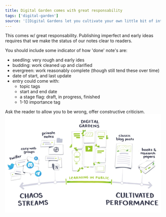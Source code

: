 ```yaml
---
title: Digital Garden comes with great responsability
tags: ['digital-garden']
source: '[[Digital Gardens let you cultivate your own little bit of internet]]'
---
```


This comes w/ great responsability. Publishing imperfect and early ideas requires that we make the status of our notes clear to readers.

You should include some indicator of how 'done' note's are:
- seedling: very rough and early ides
- budding: work cleaned up and clarified
- evergreen: work reasonably complete (though still tend these over time)
- date of start, and last update
- entry could come with:
	- topic tags
	- start and end date
	- a stage flag: draft, in progress, finished
	- 1-10 importance tag

Ask the reader to allow you to be wrong, offer constructive criticism.
![digital-garden](digital-garden.png)
